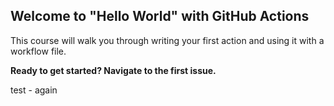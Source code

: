 ## Welcome to "Hello World" with GitHub Actions

This course will walk you through writing your first action and using it with a workflow file. 

**Ready to get started? Navigate to the first issue.**

test - again
